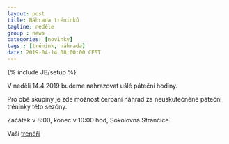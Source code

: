 ```yaml
---
layout: post
title: Náhrada tréninků
tagline: neděle
group : news
categories: [novinky]
tags : [trénink, náhrada]
date: 2019-04-14 08:00:00 CEST
---
```

{% include JB/setup %}

V neděli 14.4.2019 budeme nahrazovat ušlé páteční hodiny.

Pro obě skupiny je zde možnost čerpání náhrad za neuskutečněné páteční tréninky této sezóny.
 
Začátek v 8:00, konec v 10:00 hod, Sokolovna Strančice.

Vaši [trenéři](/treneri)
